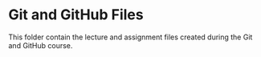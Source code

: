# Git and GitHub Files

This folder contain the lecture and assignment files created during the Git and GitHub course.
